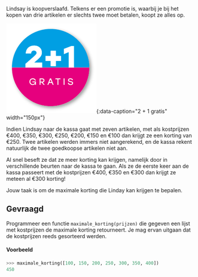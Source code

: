 Lindsay is koopverslaafd. Telkens er een promotie is, waarbij je bij het kopen van drie artikelen er slechts twee moet betalen, koopt ze alles op.

![2 + 1 gratis](media/sticker.png "2 + 1 gratis"){:data-caption="2 + 1 gratis" width="150px"}

Indien Lindsay naar de kassa gaat met zeven artikelen, met als kostprijzen €400, €350, €300, €250, €200, €150 en €100 dan krijgt ze een korting van €250. Twee artikelen werden immers niet aangerekend, en de kassa rekent natuurlijk de twee goedkoopse artikelen niet aan.

Al snel beseft ze dat ze meer korting kan krijgen, namelijk door in verschillende beurten naar de kassa te gaan. Als ze de eerste keer aan de kassa passeert met de kostprijzen €400, €350 en €300 dan krijgt ze meteen al €300 korting!

Jouw taak is om de maximale korting die Linday kan krijgen te bepalen.

## Gevraagd
Programmeer een functie `maximale_korting(prijzen)` die gegeven een lijst met kostprijzen de maximale korting retourneert. Je mag ervan uitgaan dat de kostprijzen reeds gesorteerd werden.

#### Voorbeeld

```python
>>> maximale_korting([100, 150, 200, 250, 300, 350, 400])
450
```
